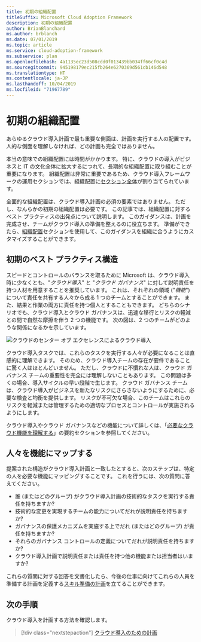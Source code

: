 ```yaml
---
title: 初期の組織配置
titleSuffix: Microsoft Cloud Adoption Framework
description: 初期の組織配置
author: BrianBlanchard
ms.author: brblanch
ms.date: 07/01/2019
ms.topic: article
ms.service: cloud-adoption-framework
ms.subservice: plan
ms.openlocfilehash: 4a1135ec23d508cdd0f013439bb034ff66cf0c4d
ms.sourcegitcommit: 945198179ec215fb264e6270369d561cb146d548
ms.translationtype: HT
ms.contentlocale: ja-JP
ms.lasthandoff: 10/04/2019
ms.locfileid: "71967789"
---
```

# <a name="initial-organization-alignment"></a>初期の組織配置

あらゆるクラウド導入計画で最も重要な側面は、計画を実行する人の配置です。 人的な側面を理解しなければ、どの計画も完全ではありません。

本当の意味での組織配置には時間がかかります。 特に、クラウドの導入がビジネスと IT の文化全体に拡大するにつれて、長期的な組織配置に取り組むことが重要になります。 組織配置は非常に重要であるため、クラウド導入フレームワークの運用セクションでは、組織配置に[セクション全体](../organize/index.md)が割り当てられています。

全面的な組織配置は、クラウド導入計画の必須の要素ではありません。 ただし、なんらかの初期の組織配置は必要です。 この記事では、組織配置に対するベスト プラクティスの出発点について説明します。 このガイダンスは、計画を完成させ、チームがクラウド導入の準備を整えるのに役立ちます。 準備ができたら、[組織配置](../organize/index.md)セクションを使用して、このガイダンスを組織に合うようにカスタマイズすることができます。

## <a name="initial-best-practice-structure"></a>初期のベスト プラクティス構造

スピードとコントロールのバランスを取るために Microsoft は、クラウド導入時に少なくとも、"*クラウド導入*" と "*クラウド ガバナンス*" に対して説明責任を持つ人材を用意することを推奨しています。 これは、それぞれの領域 ("*機能*") について責任を共有する人々から成る 1 つのチームとすることができます。 また、結果と作業の両方に責任を持つ個人とすることもできます。 どちらのシナリオでも、クラウド導入とクラウド ガバナンスは、迅速な移行とリスクの軽減との間で自然な摩擦を伴う 2 つの機能です。 次の図は、2 つのチームがどのような関係になるかを示しています。

![クラウドのセンター オブ エクセレンスによるクラウド導入](../_images/ready/org-ready-best-practice.png)

クラウド導入タスクでは、これらのタスクを実行する人々が必要になることは直感的に理解できます。 そのため、クラウド導入チームの存在が要件であることに驚く人はほとんどいません。 ただし、クラウドに不慣れな人は、クラウド ガバナンス チームの重要性を完全には理解しないこともあります。 この問題は多くの場合、導入サイクルの早い段階で生じます。 クラウド ガバナンス チームは、クラウド導入がビジネスを新たなリスクにさらさないようにするために、必要な検査と均衡を提供します。 リスクが不可欠な場合、このチームはこれらのリスクを軽減または管理するための適切なプロセスとコントロールが実施されるようにします。

クラウド導入やクラウド ガバナンスなどの機能について詳しくは、「[必要なクラウド機能を理解する](../organize/index.md?#understand-required-cloud-capabilities)」の要約セクションを参照してください。

## <a name="map-people-to-capabilities"></a>人々を機能にマップする

提案された構造がクラウド導入計画と一致したとすると、次のステップは、特定の人を必要な機能にマッピングすることです。 これを行うには、次の質問に答えてください。

- 誰 (またはどのグループ) がクラウド導入計画の技術的なタスクを実行する責任を持ちますか?
- 技術的な変更を実現するチームの能力についてだれが説明責任を持ちますか?
- ガバナンスの保護メカニズムを実施する上でだれ (またはどのグループ) が責任を持ちますか?
- それらのガバナンス コントロールの定義についてだれが説明責任を持ちますか?
- クラウド導入計画で説明責任または責任を持つ他の機能または担当者はいますか?

これらの質問に対する回答を文書化したら、今後の仕事に向けてこれらの人員を準備する計画を定義する[スキル準備の計画](./adapt-roles-skills-processes.md)を立てることができます。

## <a name="next-steps"></a>次の手順

クラウド導入を計画する方法を確認します。

> [!div class="nextstepaction"]
> [クラウド導入のための計画](./plan-intro.md)
